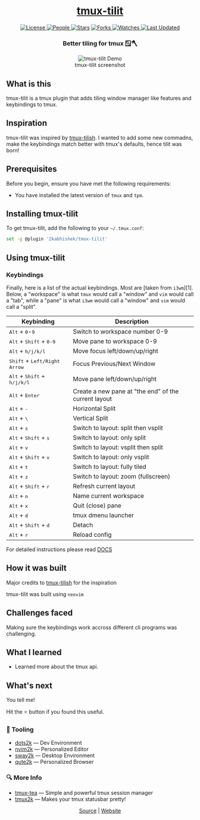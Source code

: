 <div align = "center">

<h1><a href="https://2kabhishek.github.io/tmux-tilit">tmux-tilit</a></h1>

<a href="https://github.com/2KAbhishek/tmux-tilit/blob/main/LICENSE">
<img alt="License" src="https://img.shields.io/github/license/2kabhishek/tmux-tilit?style=flat&color=eee&label="> </a>

<a href="https://github.com/2KAbhishek/tmux-tilit/graphs/contributors">
<img alt="People" src="https://img.shields.io/github/contributors/2kabhishek/tmux-tilit?style=flat&color=ffaaf2&label=People"> </a>

<a href="https://github.com/2KAbhishek/tmux-tilit/stargazers">
<img alt="Stars" src="https://img.shields.io/github/stars/2kabhishek/tmux-tilit?style=flat&color=98c379&label=Stars"></a>

<a href="https://github.com/2KAbhishek/tmux-tilit/network/members">
<img alt="Forks" src="https://img.shields.io/github/forks/2kabhishek/tmux-tilit?style=flat&color=66a8e0&label=Forks"> </a>

<a href="https://github.com/2KAbhishek/tmux-tilit/watchers">
<img alt="Watches" src="https://img.shields.io/github/watchers/2kabhishek/tmux-tilit?style=flat&color=f5d08b&label=Watches"> </a>

<a href="https://github.com/2KAbhishek/tmux-tilit/pulse">
<img alt="Last Updated" src="https://img.shields.io/github/last-commit/2kabhishek/tmux-tilit?style=flat&color=e06c75&label="> </a>

<h3>Better tiling for tmux 🪟🪓</h3>

<figure>
  <img src= "https://dev-to-uploads.s3.amazonaws.com/uploads/articles/3p6b2sqivrf1xajhbh27.jpg" alt="tmux-tilit Demo">
  <br/>
  <figcaption>tmux-tilit screenshot</figcaption>
</figure>

</div>

## What is this

tmux-tilit is a tmux plugin that adds tiling window manager like features and keybindings to tmux.

## Inspiration

tmux-tilit was inspired by [tmux-tilish](https://github.com/jabirali/tmux-tilish).
I wanted to add some new commadns, make the keybindings match better with tmux's defaults, hence tilit was born!

## Prerequisites

Before you begin, ensure you have met the following requirements:

-   You have installed the latest version of `tmux` and `tpm`.

## Installing tmux-tilit

To get tmux-tilit, add the following to your `~/.tmux.conf`:

```bash
set -g @plugin '2kabhishek/tmux-tilit'
```

## Using tmux-tilit

### Keybindings

Finally, here is a list of the actual keybindings. Most are [taken from `i3wm`][1].
Below, a "workspace" is what `tmux` would call a "window" and `vim` would call a "tab",
while a "pane" is what `i3wm` would call a "window" and `vim` would call a "split".

| Keybinding                                             | Description                                          |
| ------------------------------------------------------ | ---------------------------------------------------- |
| <kbd>Alt</kbd> + <kbd>0</kbd>-<kbd>9</kbd>             | Switch to workspace number 0-9                       |
| <kbd>Alt</kbd> + <kbd>Shift</kbd> + <kbd>0-9</kbd>     | Move pane to workspace 0-9                           |
| <kbd>Alt</kbd> + <kbd>h/j/k/l</kbd>                    | Move focus left/down/up/right                        |
| <kbd>Shift</kbd> + <kbd>Left/Right Arrow</kbd>         | Focus Previous/Next Window                           |
| <kbd>Alt</kbd> + <kbd>Shift</kbd> + <kbd>h/j/k/l</kbd> | Move pane left/down/up/right                         |
| <kbd>Alt</kbd> + <kbd>Enter</kbd>                      | Create a new pane at "the end" of the current layout |
| <kbd>Alt</kbd> + <kbd>-</kbd>                          | Horizontal Split                                     |
| <kbd>Alt</kbd> + <kbd>\\</kbd>                         | Vertical Split                                       |
| <kbd>Alt</kbd> + <kbd>s</kbd>                          | Switch to layout: split then vsplit                  |
| <kbd>Alt</kbd> + <kbd>Shift</kbd> + <kbd>s</kbd>       | Switch to layout: only split                         |
| <kbd>Alt</kbd> + <kbd>v</kbd>                          | Switch to layout: vsplit then split                  |
| <kbd>Alt</kbd> + <kbd>Shift</kbd> + <kbd>v</kbd>       | Switch to layout: only vsplit                        |
| <kbd>Alt</kbd> + <kbd>t</kbd>                          | Switch to layout: fully tiled                        |
| <kbd>Alt</kbd> + <kbd>z</kbd>                          | Switch to layout: zoom (fullscreen)                  |
| <kbd>Alt</kbd> + <kbd>Shift</kbd> + <kbd>r</kbd>       | Refresh current layout                               |
| <kbd>Alt</kbd> + <kbd>n</kbd>                          | Name current workspace                               |
| <kbd>Alt</kbd> + <kbd>x</kbd>                          | Quit (close) pane                                    |
| <kbd>Alt</kbd> + <kbd>d</kbd>                          | tmux dmenu launcher                                  |
| <kbd>Alt</kbd> + <kbd>Shift</kbd> + <kbd>d</kbd>       | Detach                                               |
| <kbd>Alt</kbd> + <kbd>r</kbd>                          | Reload config                                        |

For detailed instructions please read [DOCS](./DOCS.md)

## How it was built

Major credits to [tmux-tilish](https://github.com/jabirali/tmux-tilish) for the inspiration

tmux-tilit was built using `neovim`

## Challenges faced

Making sure the keybindings work accross different cli programs was challenging.

## What I learned

-   Learned more about the tmux api.

## What's next

You tell me!

Hit the ⭐ button if you found this useful.

### 🧰 Tooling

-   [dots2k](https://github.com/2kabhishek/dots2k) — Dev Environment
-   [nvim2k](https://github.com/2kabhishek/nvim2k) — Personalized Editor
-   [sway2k](https://github.com/2kabhishek/sway2k) — Desktop Environment
-   [qute2k](https://github.com/2kabhishek/qute2k) — Personalized Browser

### 🔍 More Info

-   [tmux-tea](https://github.com/2kabhishek/tmux-tea) — Simple and powerful tmux session manager
-   [tmux2k](https://github.com/2kabhishek/tmux2k) — Makes your tmux statusbar pretty!

<div align="center">

<a href="https://github.com/2KAbhishek/tmux-tilit">Source</a> | <a href="https://2kabhishek.github.io/tmux-tilit">Website</a>

</div>
